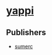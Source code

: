 # [yappi](https://pypi.org/project/yappi)



## Publishers
- [sumerc](https://pypi.org/user/sumerc)

